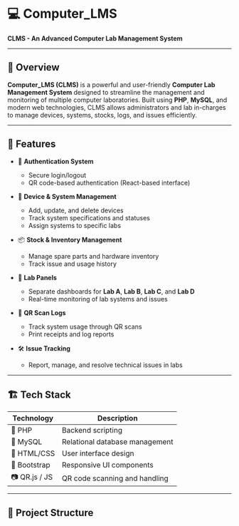 # 💻 Computer_LMS

**CLMS - An Advanced Computer Lab Management System**

---

## 🚀 Overview

**Computer_LMS (CLMS)** is a powerful and user-friendly **Computer Lab Management System** designed to streamline the management and monitoring of multiple computer laboratories. Built using **PHP**, **MySQL**, and modern web technologies, CLMS allows administrators and lab in-charges to manage devices, systems, stocks, logs, and issues efficiently.

---

## 🔧 Features

- 🔑 **Authentication System**
  - Secure login/logout
  - QR code-based authentication (React-based interface)

- 🧾 **Device & System Management**
  - Add, update, and delete devices
  - Track system specifications and statuses
  - Assign systems to specific labs

- 📦 **Stock & Inventory Management**
  - Manage spare parts and hardware inventory
  - Track issue and usage history

- 🧩 **Lab Panels**
  - Separate dashboards for **Lab A**, **Lab B**, **Lab C**, and **Lab D**
  - Real-time monitoring of lab systems and issues

- 🧾 **QR Scan Logs**
  - Track system usage through QR scans
  - Print receipts and log reports

- 🛠️ **Issue Tracking**
  - Report, manage, and resolve technical issues in labs

---

## 🏗️ Tech Stack

| Technology      | Description                          |
|----------------|--------------------------------------|
| 🐘 PHP          | Backend scripting                    |
| 🐬 MySQL        | Relational database management       |
| 📄 HTML/CSS     | User interface design                |
| 🎨 Bootstrap    | Responsive UI components             |
| 📷 QR.js / JS   | QR code scanning and handling        |

---

## 📁 Project Structure

